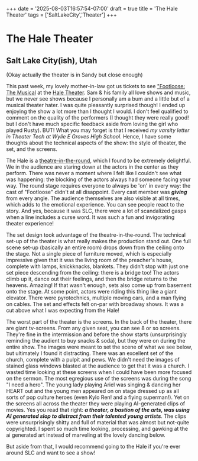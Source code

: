 +++
date = '2025-08-03T16:57:54-07:00'
draft = true
title = 'The Hale Theater'
tags = ['SaltLakeCity','Theater']
+++

# The Hale Theater
## Salt Lake City(ish), Utah
(Okay actually the theater is in Sandy but close enough)

This past week, my lovely mother-in-law got us tickets to see ["Footloose: The Musical](https://www.hct.org/Online/default.asp?BOparam::WScontent::loadArticle::permalink=Footloose&BOparam::WScontent::loadArticle::context_id=) at the [Hale Theater](https://www.hct.org/Online/default.asp). Sam & his family all love shows and music, but we never see shows because I personally am a bum and a little but of a musical theater hater. I was quite pleasantly surprised though! I ended up enjoying the show a lot more than I thought I would. I don't feel qualified to comment on the quality of the performers (I thought they were really good! but I don't have much specific feedback aside from loving the girl who played Rusty). BUT! What you may forget is that I received *my varsity letter in Theater Tech at Wylie E Groves High School*. Hence, I have some thoughts about the technical aspects of the show: the style of theater, the set, and the screens.

The Hale is a [theatre-in-the-round](https://en.wikipedia.org/wiki/Theatre-in-the-round), which I found to be extremely delightful. We in the audience are staring down at the actors in the center as they perform. There was never a moment where I felt like I couldn't see what was happening: the blocking of the actors always had someone facing your way. The round stage requires everyone to always be 'on' in every way: the cast of "Footloose" didn't at all disappoint. Every cast member was ***giving*** from every angle. The audience themselves are also visible at all times, which adds to the emotional experience. You can see people react to the story. And yes, because it was SLC, there were a lot of scandalized gasps when a line includes a curse word. It was such a fun and invigorating theater experience!

The set design took advantage of the theatre-in-the-round. The technical set-up of the theater is what really makes the production stand out. One full scene set-up (basically an entire room) drops down from the ceiling onto the stage. Not a single piece of furniture moved, which is especially impressive given that it was the living room of the preacher's house, complete with lamps, knickknacks, blankets. They didn't stop with just one set piece descending from the ceiling: there is a bridge too! The actors climb up it, dance out their feelings, and then the bridge returns to the heavens. Amazing! If that wasn't enough, sets also come up from basement onto the stage. At some point, actors were riding this thing like a giant elevator. There were pyrotechnics, multiple moving cars, and a man flying on cables. The set and effects felt on-par with broadway shows. It was a cut above what I was expecting from the Hale!

The worst part of the theater is the screens. In the back of the theater, there are giant tv-screens. From any given seat, you can see 8 or so screens. They're fine in the intermission and before the show starts (unsurprisingly reminding the audient to buy snacks & soda), but they were on during the entire show. The images were meant to set the scene of what we see below, but ultimately I found it distracting. There was an excellent set of the church, complete with a pulpit and pews. We didn't need the images of stained glass windows blasted at the audience to get that it was a church. I wasted time looking at these screens when I could have been more focused on the sermon. The most egregious use of the screens was during the song "I need a hero". The young lady playing Ariel was singing & dancing her HEART out and the young men appeared on on stage dressed up as all sorts of pop culture heroes (even Kylo Ren! and a flying superman!). Yet on the screens all across the theater they were playing AI-generated clips of movies. Yes you read that right: ***a theater, a bastion of the arts, was using AI generated slop to distract from their talented young artists***. The clips were unsurprisingly shitty and full of material that was almost but not-quite copyrighted. I spent so much time looking, processing, and gawking at the ai generated art instead of marveling at the lovely dancing below.

But aside from that, I would recommend going to the Hale if you're ever around SLC and want to see a show!